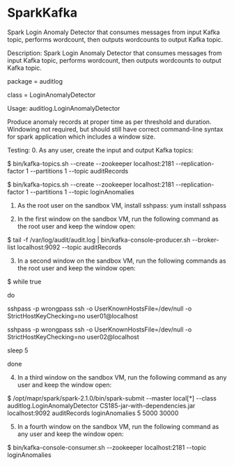 # SparkKafka
Spark Login Anomaly Detector that consumes messages from input Kafka topic, performs wordcount, then outputs wordcounts to output Kafka topic.

Description: Spark Login Anomaly Detector that consumes messages from input Kafka topic, performs wordcount, then outputs wordcounts to output Kafka topic.


package = auditlog

class = LoginAnomalyDetector

Usage: auditlog.LoginAnomalyDetector <broker> <in-topic> <out-topic> <number-of-failed-login-attempts> <interval-in-ms> <window-size-in-ms>

Produce anomaly records at proper time as per threshold and duration. Windowing not required, but should still have correct command-line syntax for spark application which includes a window size.



Testing:
0. As any user, create the input and output Kafka topics:

$ bin/kafka-topics.sh --create --zookeeper localhost:2181 --replication-factor 1 --partitions 1 --topic auditRecords 

$ bin/kafka-topics.sh --create --zookeeper localhost:2181 --replication-factor 1 --partitions 1 --topic loginAnomalies

1. As the root user on the sandbox VM, install sshpass: 
yum install sshpass

2. In the first window on the sandbox VM, run the following command as the root user and keep the window open:

$ tail -f /var/log/audit/audit.log | bin/kafka-console-producer.sh --broker-list localhost:9092 --topic auditRecords

3. In a second window on the sandbox VM, run the following commands as the root user and keep the window open:

$ while true

do

   sshpass -p wrongpass ssh -o UserKnownHostsFile=/dev/null -o StrictHostKeyChecking=no  user01@localhost
   
   sshpass -p wrongpass ssh -o UserKnownHostsFile=/dev/null -o StrictHostKeyChecking=no  user02@localhost 
   
   sleep 5

done

4. In a third window on the sandbox VM, run the following command as any user and keep the window open:

$ /opt/mapr/spark/spark-2.1.0/bin/spark-submit --master local[*] --class auditlog.LoginAnomalyDetector CS185-jar-with-dependencies.jar localhost:9092 auditRecords loginAnomalies 5 5000 30000      

5. In a fourth window on the sandbox VM, run the following command as any user and keep the window open:

$ bin/kafka-console-consumer.sh --zookeeper localhost:2181 --topic loginAnomalies 
